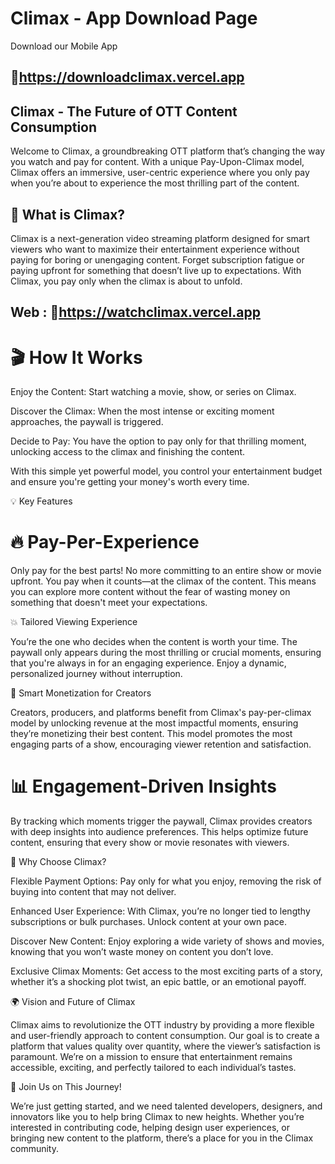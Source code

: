 # Climax - App Download Page

Download our Mobile App 
## 🔗https://downloadclimax.vercel.app

## Climax - The Future of OTT Content Consumption

Welcome to Climax, a groundbreaking OTT platform that’s changing the way you watch and pay for content. With a unique Pay-Upon-Climax model, Climax offers an immersive, user-centric experience where you only pay when you’re about to experience the most thrilling part of the content.

## 🚀 What is Climax?

Climax is a next-generation video streaming platform designed for smart viewers who want to maximize their entertainment experience without paying for boring or unengaging content. Forget subscription fatigue or paying upfront for something that doesn’t live up to expectations. With Climax, you pay only when the climax is about to unfold.

## Web : 🔗https://watchclimax.vercel.app

# 🎬 How It Works

Enjoy the Content: Start watching a movie, show, or series on Climax.

Discover the Climax: When the most intense or exciting moment approaches, the paywall is triggered.

Decide to Pay: You have the option to pay only for that thrilling moment, unlocking access to the climax and finishing the content.

With this simple yet powerful model, you control your entertainment budget and ensure you're getting your money's worth every time.

💡 Key Features
# 🔥 Pay-Per-Experience

Only pay for the best parts! No more committing to an entire show or movie upfront. You pay when it counts—at the climax of the content. This means you can explore more content without the fear of wasting money on something that doesn't meet your expectations.

💥 Tailored Viewing Experience

You’re the one who decides when the content is worth your time. The paywall only appears during the most thrilling or crucial moments, ensuring that you're always in for an engaging experience. Enjoy a dynamic, personalized journey without interruption.

🎯 Smart Monetization for Creators

Creators, producers, and platforms benefit from Climax's pay-per-climax model by unlocking revenue at the most impactful moments, ensuring they’re monetizing their best content. This model promotes the most engaging parts of a show, encouraging viewer retention and satisfaction.

# 📊 Engagement-Driven Insights

By tracking which moments trigger the paywall, Climax provides creators with deep insights into audience preferences. This helps optimize future content, ensuring that every show or movie resonates with viewers.

🌟 Why Choose Climax?

Flexible Payment Options: Pay only for what you enjoy, removing the risk of buying into content that may not deliver.

Enhanced User Experience: With Climax, you’re no longer tied to lengthy subscriptions or bulk purchases. Unlock content at your own pace.

Discover New Content: Enjoy exploring a wide variety of shows and movies, knowing that you won’t waste money on content you don’t love.

Exclusive Climax Moments: Get access to the most exciting parts of a story, whether it’s a shocking plot twist, an epic battle, or an emotional payoff.

🌍 Vision and Future of Climax

Climax aims to revolutionize the OTT industry by providing a more flexible and user-friendly approach to content consumption. Our goal is to create a platform that values quality over quantity, where the viewer’s satisfaction is paramount. We’re on a mission to ensure that entertainment remains accessible, exciting, and perfectly tailored to each individual’s tastes.

🚀 Join Us on This Journey!

We’re just getting started, and we need talented developers, designers, and innovators like you to help bring Climax to new heights. Whether you’re interested in contributing code, helping design user experiences, or bringing new content to the platform, there’s a place for you in the Climax community.
